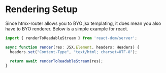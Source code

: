 
# Rendering Setup

Since htmx-router allows you to BYO jsx templating, it does mean you also have to BYO renderer. Below is a simple example for react.
```js
import { renderToReadableStream } from 'react-dom/server';

async function render(res: JSX.Element, headers: Headers) {
  headers.set("Content-Type", "text/html; charset=UTF-8");

  return await renderToReadableStream(res);
}
```